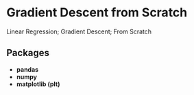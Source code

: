 # Gradient Descent from Scratch

Linear Regression; Gradient Descent; From Scratch

## Packages

- **pandas**
- **numpy**
- **matplotlib (plt)**
